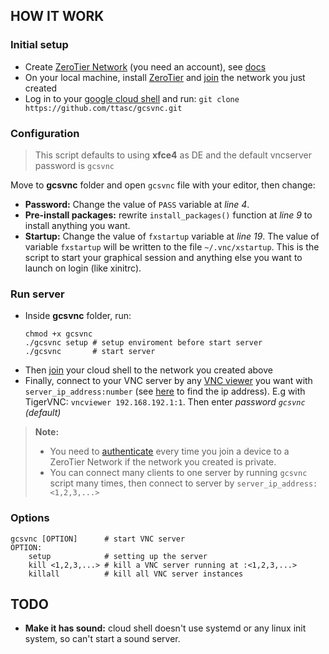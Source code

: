 ## HOW IT WORK

### Initial setup
- Create [ZeroTier Network](https://my.zerotier.com/network/) (you need an account), see [docs](https://docs.zerotier.com/start/)
- On your local machine, install [ZeroTier](https://docs.zerotier.com/releases) and [join](https://docs.zerotier.com/cli) the network you just created
- Log in to your [google cloud shell](https://shell.cloud.google.com/?cloudshell=true&show=terminal) and run: `git clone https://github.com/ttasc/gcsvnc.git`

### Configuration
> This script defaults to using **xfce4** as DE and the default vncserver password is `gcsvnc`

Move to **gcsvnc** folder and open `gcsvnc` file with your editor, then change:
- **Password:** Change the value of `PASS` variable at *line 4*.
- **Pre-install packages:** rewrite `install_packages()` function at *line 9* to install anything you want.
- **Startup:** Change the value of `fxstartup` variable at *line 19*. The value of variable `fxstartup` will be written to the file `~/.vnc/xstartup`. This is the script to start your graphical session and anything else you want to launch on login (like xinitrc).
### Run server
- Inside **gcsvnc** folder, run:
    ```
    chmod +x gcsvnc
    ./gcsvnc setup # setup enviroment before start server
    ./gcsvnc       # start server
    ```
- Then [join](https://docs.zerotier.com/cli) your cloud shell to the network you created above
- Finally, connect to your VNC server by any [VNC viewer](https://wiki.archlinux.org/title/TigerVNC#Connecting_to_vncserver) you want with `server_ip_address:number` (see [here](https://docs.zerotier.com/start#find-the-zerotier-ip-addresses-of-your-devices) to find the ip address). E.g with TigerVNC: `vncviewer 192.168.192.1:1`. Then enter *password `gcsvnc` (default)*
> **Note:**
> - You need to [authenticate](https://docs.zerotier.com/start#authorize-your-device) every time you join a device to a ZeroTier Network if the network you created is private.
> - You can connect many clients to one server by running `gcsvnc` script many times, then connect to server by `server_ip_address:<1,2,3,...>`

### Options
```
gcsvnc [OPTION]      # start VNC server
OPTION:
    setup            # setting up the server
    kill <1,2,3,...> # kill a VNC server running at :<1,2,3,...>
    killall          # kill all VNC server instances
```

## TODO
- **Make it has sound:** cloud shell doesn't use systemd or any linux init system, so can't start a sound server.
